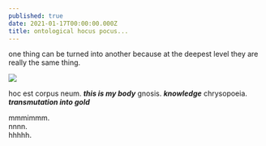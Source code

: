 ```yaml
---
published: true
date: 2021-01-17T00:00:00.000Z
title: ontological hocus pocus...
---
```

one thing can be turned into another because at the deepest level they are really the same thing. 

![]({{site.baseurl}}/images/ceramics1.jpg)

hoc est corpus neum. **_this is my body_** gnosis. **_knowledge_** chrysopoeia. **_transmutation into gold_**

mmmimmm.  
nnnn.  
hhhhh. 
